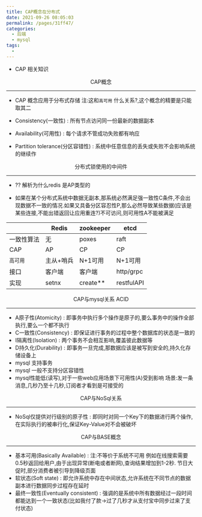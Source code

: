 ```yaml
---
title: CAP概念在分布式
date: 2021-09-26 08:05:03
permalink: /pages/31ff47/
categories:
  - 后端
  - mysql
tags:
  - 
---
```



* CAP 相关知识






<div align="center">CAP概念</div>

---

* CAP 概念应用于分布式存储   注:这和`高可用` 什么关系?,这个概念的精要是只能取其二
* Consistency(一致性) : 所有节点访问同一份最新的数据副本
* Availability(可用性)   : 每个请求不管成功失败都有响应

* Partition tolerance(分区容错性) : 系统中任意信息的丢失或失败不会影响系统的继续作



<div align="center">分布式锁使用的中间件</div>

---



* ?? 解析为什么redis 是AP类型的 

* 如果在某个分布式系统中数据无副本,那系统必然满足强一致性C条件,不会出现数据不一致的情况.如果又具备分区容忍性P,那么必然导致某些数据(应该是某些连接,不能出错返回让应用重连?)不可访问,则可用性A不能被满足

|            | Redis     | zookeeper | etcd       |
| ---------- | --------- | --------- | ---------- |
| 一致性算法 | 无        | poxes     | raft       |
| CAP        | AP        | CP        | CP         |
| `高可用`   | 主从+哨兵 | N+1可用   | N+1可用    |
| 接口       | 客户端    | 客户端    | http/grpc  |
| 实现       | setnx     | create**  | restfulAPI |



<div align="center">CAP与mysql关系 ACID</div>

---

* A原子性(Atomicity) : 即事务中执行多个操作是原子的,要么事务中的操作全部执行,要么一个都不执行
* C一致性(Consistency) : 即保证进行事务的过程中整个数据库的状态是一致的
* I隔离性(Isolation) : 两个事务不会相互影响,覆盖彼此数据等
* D持久化(Durability) : 即事务一旦完成,那数据应该是被写到安全的,持久化存储设备上
* mysql 支持事务
* mysql 一般不支持分区容错性
* mysql性能低(读写),对于一些web应用场景下可用性(A)受到影响  场景:发一条消息,几秒乃至十几秒,订阅者才看到是可接受的





<div align="center">CAP与NoSql关系</div>

---

* NoSql仅提供对行级别的原子性 : 即同时对同一个Key下的数据进行两个操作,在实际执行的被串行化,保证Key-Value对不会被破坏

  



<div align="center">CAP与BASE概念</div>

---

* 基本可用(Basically Available) : 注:不等价于系统不可用 例如在线搜索需要0.5秒返回给用户,由于出现异常(断电或者断网),查询结果增加到1-2秒.  节日大促时,部分消费者被引导到降级页面
* 软状态(Soft state) : 即允许系统中存在中间状态,允许系统在不同节点的数据副本进行数据同步过程存在延时
* 最终一致性(Eventually consistent) : 强调的是系统中所有数据经过一段时间都能达到一个一致状态(比如我付了款->过了几秒才从支付宝中同步过来了支付状态)

